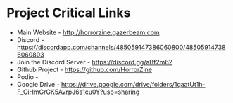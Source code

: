 # Project Critical Links

* Main Website - http://horrorzine.gazerbeam.com
* Discord - https://discordapp.com/channels/485059147386060800/485059147386060803
* Join the Discord Server - https://discord.gg/aBf2m62
* Github Project - https://github.com/HorrorZine
* Podio -
* Google Drive - https://drive.google.com/drive/folders/1qaatUt1h-F_CiHmGrGK5AvrpJ6s1cu0Y?usp=sharing
